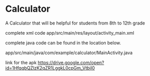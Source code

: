 # Calculator
A Calculator that will be helpful for students from 8th to 12th grade


complete xml code
app/src/main/res/layout/activity_main.xml

complete java code can be found in the location below.

app/src/main/java/com/example/calculator/MainActivity.java


link for the apk
https://drive.google.com/open?id=1HfqqbQZlzK2qZR1LggkL0cpGm_VtbjI0
